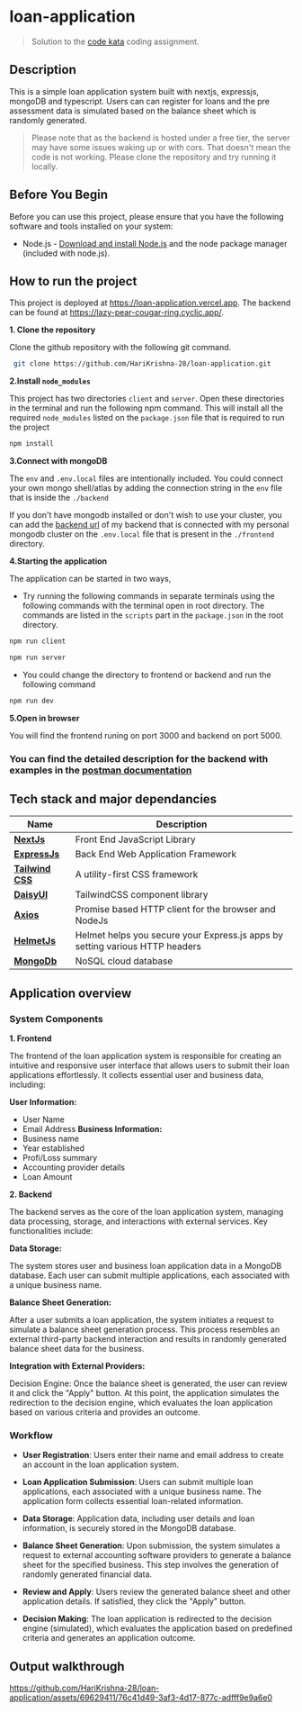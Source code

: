 # loan-application

> Solution to the [code kata](https://github.com/DemystData/code-kata/blob/main/README.md) coding assignment.

## Description

This is a simple loan application system built with nextjs, expressjs, mongoDB and typescript.
Users can can register for loans and the pre assessment data is simulated based on the balance sheet which is randomly generated.

> Please note that as the backend is hosted under a free tier, the server may have some issues waking up or with cors. That doesn't mean the code is not working. Please clone the repository and try running it locally.

## Before You Begin

Before you can use this project, please ensure that you have the following software and tools installed on your system:

- Node.js - [Download and install Node.js](https://nodejs.org/en/download) and the node package manager (included with node.js).

## How to run the project

This project is deployed at https://loan-application.vercel.app. The backend can be found at https://lazy-pear-cougar-ring.cyclic.app/.

**1. Clone the repository**

Clone the github repository with the following git command.

```bash
 git clone https://github.com/HariKrishna-28/loan-application.git
```

**2.Install `node_modules`**

This project has two directories `client` and `server`. Open these directories in the terminal and run the following npm command. This will install all the required `node_modules` listed on the `package.json` file that is required to run the project

```bash
npm install
```

**3.Connect with mongoDB**

The `env` and `.env.local` files are intentionally included.
You could connect your own mongo shell/atlas by adding the connection string in the `env` file that is inside the `./backend`

If you don't have mongodb installed or don't wish to use your cluster, you can add the [backend url](https://lazy-pear-cougar-ring.cyclic.app/api) of my backend that is connected with my personal mongodb cluster on the `.env.local` file that is present in the `./frontend` directory.

**4.Starting the application**

The application can be started in two ways,

- Try running the following commands in separate terminals using the following commands with the terminal open in root directory. The commands are listed in the `scripts` part in the `package.json` in the root directory.

```bash
npm run client
```

```bash
npm run server
```

- You could change the directory to frontend or backend and run the following command

```bash
npm run dev
```

**5.Open in browser**

You will find the frontend runing on port 3000 and backend on port 5000.

### You can find the detailed description for the backend with examples in the [postman documentation](https://documenter.getpostman.com/view/17286009/2s9Y5crebx)

## Tech stack and major dependancies

| <div align ="center">Name </div>                         | <div align = "center">Description</div>                                      |
| -------------------------------------------------------- | ---------------------------------------------------------------------------- |
| **[NextJs](https://nextjs.org)**                         | Front End JavaScript Library                                                 |
| **[ExpressJs](https://expressjs.com/)**                  | Back End Web Application Framework                                           |
| **[Tailwind CSS](https://tailwindcss.com/)**             | A utility-first CSS framework                                                |
| **[DaisyUI](https://daisyui.com/)**                      | TailwindCSS component library                                                |
| **[Axios](https://axios-http.com/docs/intro)**           | Promise based HTTP client for the browser and NodeJs                         |
| **[HelmetJs](https://helmetjs.github.io/)**              | Helmet helps you secure your Express.js apps by setting various HTTP headers |
| **[MongoDb](https://firebase.google.com/docs/database)** | NoSQL cloud database                                                         |

## Application overview

### System Components

**1. Frontend**

The frontend of the loan application system is responsible for creating an intuitive and responsive user interface that allows users to submit their loan applications effortlessly. It collects essential user and business data, including:

**User Information:**

- User Name
- Email Address
  **Business Information:**
- Business name
- Year established
- Profi/Loss summary
- Accounting provider details
- Loan Amount

**2. Backend**

The backend serves as the core of the loan application system, managing data processing, storage, and interactions with external services. Key functionalities include:

**Data Storage:**

The system stores user and business loan application data in a MongoDB database. Each user can submit multiple applications, each associated with a unique business name.

**Balance Sheet Generation:**

After a user submits a loan application, the system initiates a request to simulate a balance sheet generation process. This process resembles an external third-party backend interaction and results in randomly generated balance sheet data for the business.

**Integration with External Providers:**

Decision Engine: Once the balance sheet is generated, the user can review it and click the "Apply" button. At this point, the application simulates the redirection to the decision engine, which evaluates the loan application based on various criteria and provides an outcome.

### Workflow

- **User Registration**: Users enter their name and email address to create an account in the loan application system.

- **Loan Application Submission**: Users can submit multiple loan applications, each associated with a unique business name. The application form collects essential loan-related information.

- **Data Storage**: Application data, including user details and loan information, is securely stored in the MongoDB database.

- **Balance Sheet Generation**: Upon submission, the system simulates a request to external accounting software providers to generate a balance sheet for the specified business. This step involves the generation of randomly generated financial data.

- **Review and Apply**: Users review the generated balance sheet and other application details. If satisfied, they click the "Apply" button.

- **Decision Making**: The loan application is redirected to the decision engine (simulated), which evaluates the application based on predefined criteria and generates an application outcome.

## Output walkthrough

https://github.com/HariKrishna-28/loan-application/assets/69629411/76c41d49-3af3-4d17-877c-adfff9e9a6e0



